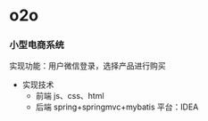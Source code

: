 # o2o
### 小型电商系统
实现功能：用户微信登录，选择产品进行购买
- 实现技术
  - 前端  js、css、html
  - 后端  spring+springmvc+mybatis
平台：IDEA
